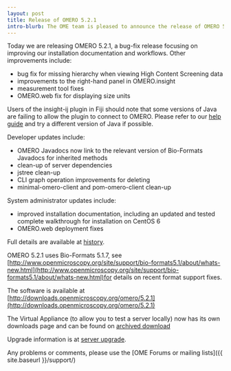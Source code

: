```yaml
---
layout: post
title: Release of OMERO 5.2.1
intro-blurb: The OME team is pleased to announce the release of OMERO 5.2.1
---
```

Today we are releasing OMERO 5.2.1, a bug-fix release focusing on improving our installation documentation and workflows. Other improvements include:

-  bug fix for missing hierarchy when viewing High Content Screening data
-  improvements to the right-hand panel in OMERO.insight
-  measurement tool fixes
-  OMERO.web fix for displaying size units

Users of the insight-ij plugin in Fiji should note that some versions of Java are failing to allow the plugin to connect to OMERO. Please refer to our [help guide](http://help.openmicroscopy.org/imagej.html) and try a different version of Java if possible.

Developer updates include:

-  OMERO Javadocs now link to the relevant version of Bio-Formats Javadocs for inherited methods
-  clean-up of server dependencies
-  jstree clean-up
-  CLI graph operation improvements for deleting
-  minimal-omero-client and pom-omero-client clean-up

System administrator updates include:

-  improved installation documentation, including an updated and tested complete walkthrough for installation on CentOS 6
-  OMERO.web deployment fixes


Full details are available at [history](http://www.openmicroscopy.org/site/support/omero5.2/users/history.html).

OMERO 5.2.1 uses Bio-Formats 5.1.7, see [http://www.openmicroscopy.org/site/support/bio-formats5.1/about/whats-new.html](http://www.openmicroscopy.org/site/support/bio-formats5.1/about/whats-new.html)for details on recent format support fixes.

The software is available at [http://downloads.openmicroscopy.org/omero/5.2.1](http://downloads.openmicroscopy.org/omero/5.2.1)

The Virtual Appliance (to allow you to test a server locally) now has its own downloads page and can be found on [archived download](http://downloads.openmicroscopy.org/omero-virtual-appliance/5.2.1/)

Upgrade information is at [server upgrade](http://www.openmicroscopy.org/site/support/omero5.2/sysadmins/server-upgrade.html).


Any problems or comments, please use the [OME Forums or mailing lists]({{ site.baseurl }}/support/)
